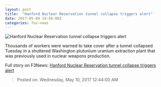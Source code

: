 ```yaml
---
layout: post
title:  "Hanford Nuclear Reservation tunnel collapse triggers alert"
date: 2017-05-09 19:44:00Z
categories: fox-news
---
```


![Hanford Nuclear Reservation tunnel collapse triggers alert](http://www.foxnews.com/content/dam/fox-news/logo/og-fn-foxnews.jpg)

Thousands of workers were warned to take cover after a tunnel collapsed Tuesday in a shuttered Washington plutonium uranium extraction plant that was previously used in nuclear weapons production.


Full story on F3News: [Hanford Nuclear Reservation tunnel collapse triggers alert](http://www.f3nws.com/n/cavcEB)

> Posted on: Wednesday, May 10, 2017 12:44:00 AM
